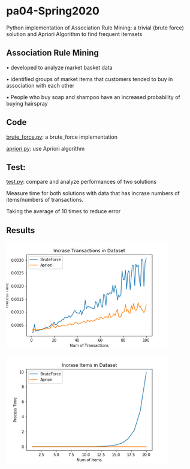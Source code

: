 # pa04-Spring2020
 Python implementation of Association Rule Mining: a trivial (brute force) solution and Apriori Algorithm to find frequent itemsets 

## Association Rule Mining
• developed to analyze market basket data 

• identified groups of market items that customers tended to buy in association with each other 

• People who buy soap and shampoo have an increased probability of buying hairspray 

## Code
[brute_force.py](brute_force.py): a brute_force implementation 

[apriori.py](apriori.py): use Apriori algorithm


## Test:
[test.py](test.py): compare and analyze performances of two solutions 

Measure time for both solutions with data that has incrase numbers of items/numbers of transactions.

Taking the average of 10 times to reduce error

## Results

 ![With increase items in datasets](Transaction.png) 

 ![With incrase transactions in datasets](items.png)
